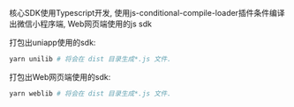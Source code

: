 
核心SDK使用Typescript开发, 使用js-conditional-compile-loader插件条件编译出微信小程序端, Web网页端使用的js sdk

打包出uniapp使用的sdk:
```bash
yarn unilib # 将会在 dist 目录生成*.js 文件.
```


打包出Web网页端使用的sdk:
```bash
yarn weblib # 将会在 dist 目录生成*.js 文件.
```


